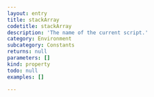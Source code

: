 ```yaml
---
layout: entry
title: stackArray
codetitle: stackArray
description: 'The name of the current script.'
category: Environment
subcategory: Constants
returns: null
parameters: []
kind: property
todo: null
examples: []

---
```

